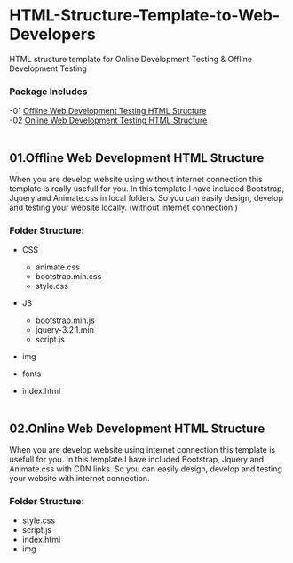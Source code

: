 # HTML-Structure-Template-to-Web-Developers
HTML structure template for Online Development Testing &amp; Offline Development Testing

### Package Includes
-01 [Offline Web Development Testing HTML Structure](#Offline)<br>
-02 [Online Web Development Testing HTML Structure](#Online)<br><br>

## 01.Offline Web Development HTML Structure <a name="Offline"/>
When you are develop website using without internet connection this template is really usefull for you. In this template I have included Bootstrap, Jquery and Animate.css in local folders. So you can easily  design, develop and testing your website locally. (without internet connection.)

### Folder Structure:

- CSS
    - animate.css
    - bootstrap.min.css
    - style.css
- JS
    - bootstrap.min.js
    - jquery-3.2.1.min
    - script.js    
- img
- fonts

- index.html
<br><br>


## 02.Online Web Development HTML Structure <a name="Online"/>
When you are develop website using internet connection this template is usefull for you. In this template I have included Bootstrap, Jquery and Animate.css with CDN links. So you can easily  design, develop and testing your website with internet connection.
### Folder Structure:

- style.css
- script.js
- index.html
- img
